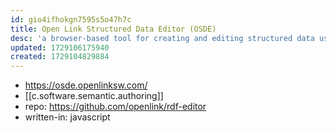 ```yaml
---
id: gio4ifhokgn7595s5o47h7c
title: Open Link Structured Data Editor (OSDE)
desc: 'a browser-based tool for creating and editing structured data using RDF Language statements/triples'
updated: 1729106175940
created: 1729104829884
---
```


- https://osde.openlinksw.com/
- [[c.software.semantic.authoring]]
- repo: https://github.com/openlink/rdf-editor
- written-in: javascript